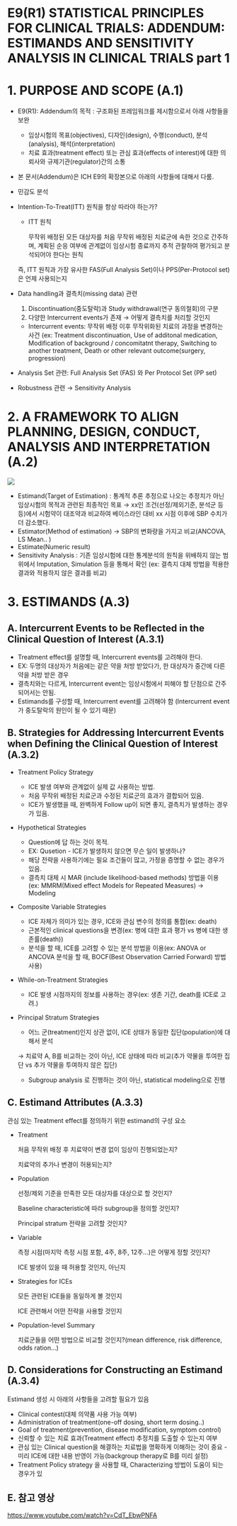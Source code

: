 # E9(R1) STATISTICAL PRINCIPLES FOR CLINICAL TRIALS: ADDENDUM: ESTIMANDS AND SENSITIVITY ANALYSIS IN CLINICAL TRIALS part 1

# 1. PURPOSE AND SCOPE (A.1)

- E9(R1): Addendum의 목적 : 구조화된 프레임워크를 제시함으로서 아래 사항들을 보완
    - 임상시험의 목표(objectives), 디자인(design), 수행(conduct), 분석(analysis), 해석(interpretation)
    - 치료 효과(treatment effect) 또는 관심 효과(effects of interest)에 대한 의뢰사와 규제기관(regulator)간의 소통
    
- 본 문서(Addendum)은 ICH E9의 확장본으로 아래의 사항들에 대해서 다룸.
- 민감도 분석
- Intention-To-Treat(ITT) 원칙을 항상 따라야 하는가?
    - ITT 원칙
        
        무작위 배정된 모든 대상자를 처음 무작위 배정된 치료군에 속한 것으로 간주하며, 계획된 순응 여부에 관계없이 임상시험 종료까지 추적 관찰하여 평가되고 분석되어야 한다는 원칙
        
    
    즉, ITT 원칙과 가장 유사한 FAS(Full Analysis Set)이나 PPS(Per-Protocol set)은 언제 사용되는지
    
- Data handling과 결측치(missing data) 관련
    1. Discontinuation(중도탈락)과 Study withdrawal(연구 동의철회)의 구분
    2. 다양한 Intercurrent events가 존재 → 어떻게 결측치를 처리할 것인지
    - Intercurrent events: 무작위 배정 이후 무작위화된 치료의 과정을 변경하는 사건 (ex: Treatment discontinuation, Use of additonal medication, Modification of background / concomitatnt therapy, Switching to another treatment, Death or other relevant outcome(surgery, progression)
- Analysis Set 관련: Full Analysis Set (FAS) 와 Per Protocol Set (PP set)
- Robustness 관련 → Sensitivity Analysis

# 2. A FRAMEWORK TO ALIGN PLANNING, DESIGN, CONDUCT, ANALYSIS AND INTERPRETATION (A.2)

![](../pics/E9R1_1_pic1.png)

- Estimand(Target of Estimation) : 통계적 추론 추정으로 나오는 추정치가 아닌 임상시험의 목적과 관련된 최종적인 목표 → xx인 조건(선정/제외기준, 분석군 등등)에서 시험약이 대조약과 비교하여 베이스라인 대비 xx 시점 이후에 SBP 수치가 더 감소했다.
- Estimator(Method of estimation) → SBP의 변화량을 가지고 비교(ANCOVA, LS Mean.. )
- Estimate(Numeric result)
- Sensitivity Analysis : 기존 임상시험에 대한 통계분석의 원칙을 위배하지 않는 범위에서 Imputation, Simulation 등을 통해서 확인 (ex: 결측지 대체 방법을 적용한 결과와 적용하지 않은 결과를 비교)

# 3. ESTIMANDS (A.3)

## A. Intercurrent Events to be Reflected in the Clinical Question of Interest (A.3.1)

- Treatment effect를 설명할 때, Intercurrent events를 고려해야 한다.
- EX: 두명의 대상자가 처음에는 같은 약을 처방 받았다가, 한 대상자가 중간에 다른 약을 처방 받은 경우
- 결측치와는 다르게, Intercurrent event는 임상시험에서 피해야 할 단점으로 간주되어서는 안됨.
- Estimands를 구성할 때, Intercurrent event를 고려해야 함 (Intercurrent event가 중도탈락의 원인이 될 수 있기 때문)

## B. Strategies for Addressing Intercurrent Events when Defining the Clinical Question of Interest (A.3.2)

- Treatment Policy Strategy
    - ICE 발생 여부와 관계없이 실제 값 사용하는 방법.
    - 처음 무작위 배정된 치료군과 수정된 치료군의 효과가 결합되어 있음.
    - ICE가 발생했을 때, 완벽하게 Follow up이 되면 좋지, 결측치가 발생하는 경우가 있음.
    
- Hypothetical Strategies
    - Question에 답 하는 것이 목적.
    - EX: Qusetion - ICE가 발생하지 않으면 무슨 일이 발생하나?
    - 해당 전략을 사용하기에는 필요 조건들이 많고, 가정을 증명할 수 없는 경우가 있음.
    - 결측치 대체 시 MAR (include likelihood-based methods) 방법을 이용 (ex: MMRM(Mixed effect Models for Repeated Measures) → Modeling
        
        

- Composite Variable Strategies
    - ICE 자체가 의미가 있는 경우, ICE와 관심 변수의 정의를 통합(ex: death)
    - 근본적인 clinical questions을 변경(ex: 병에 대한 효과 평가 vs 병에 대한 생존률(death))
    - 분석을 할 때, ICE를 고려할 수 있는 분석 방법을 이용(ex: ANOVA or ANCOVA 분석을 할 때, BOCF(Best Observation Carried Forward) 방법 사용)

- While-on-Treatment Strategies
    - ICE 발생 시점까지의 정보를 사용하는 경우(ex: 생존 기간,  death를 ICE로 고려.)

- Principal Stratum Strategies
    - 어느 군(treatment)인지 상관 없이, ICE 상태가 동일한 집단(population)에 대해서 분석
    
     → 치료약 A, B를 비교하는 것이 아닌, ICE 상태에 따라 비교(추가 약물을 투여한 집단 vs 추가 약물을 투여하지 않은 집단)
    
    - Subgroup analysis 로 진행하는 것이 아닌, statistical modeling으로 진행
    

## C. Estimand Attributes (A.3.3)

관심 있는 Treatment effect를 정의하기 위한 estimand의 구성 요소

- Treatment
    
    처음 무작위 배정 후 치료약이 변경 없이 임상이 진행되었는지? 
    
    치료약의 추가나 변경이 허용되는지?
    
- Population
    
    선정/제외 기준을 만족한 모든 대상자를 대상으로 할 것인지?
    
    Baseline characteristic에 따라 subgroup을 정의할 것인지?
    
    Principal stratum 전략을 고려할 것인지?
    
- Variable
    
    측정 시점(마지막 측정 시점 포함, 4주, 8주, 12주…)은 어떻게 정할 것인지?
    
    ICE 발생이 있을 때 허용할 것인지, 아닌지
    
- Strategies for ICEs
    
    모든 관련된 ICE들을 동일하게 볼 것인지
    
    ICE 관련해서 어떤 전략을 사용할 것인지
    
- Population-level Summary
    
    치료군들을 어떤 방법으로 비교할 것인지?(mean difference, risk difference, odds ration…) 
    

## D. Considerations for Constructing an Estimand (A.3.4)

Estimand 생성 시 아래의 사항들을 고려할 필요가 있음

- Clinical contest(대체 의약품 사용 가능 여부)
- Administration of treatment(one-off dosing, short term dosing..)
- Goal of treatment(prevention, disease modification, symptom control)
- 신뢰할 수  있는 치료 효과(Treatment effect) 추정치를 도출할 수 있는지 여부
- 관심 있는 Clinical question을 해결하는 치료법을 명확하게 이해하는 것이 중요 - 미리 ICE에 대한 내용 반영이 가능(backgroup therapy로 B를 미리 설정)
- Treatment Policy strategy 을 사용할 때, Characterizing 방법이 도움이 되는 경우가 있

## E. 참고 영상

https://www.youtube.com/watch?v=CdT_EbwPNFA
